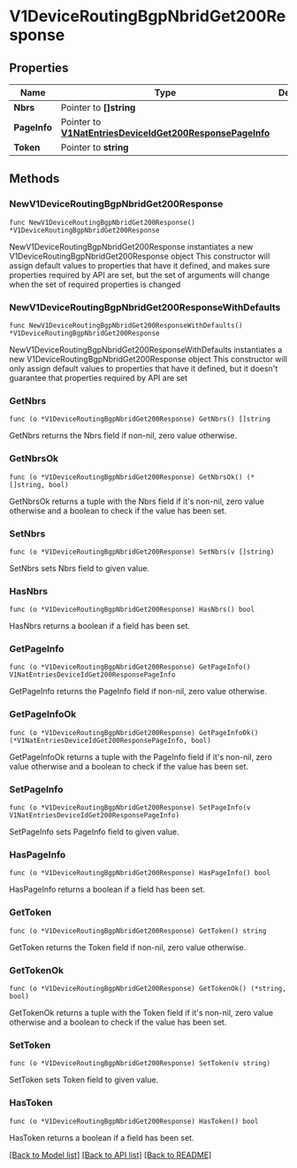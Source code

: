 # V1DeviceRoutingBgpNbridGet200Response

## Properties

Name | Type | Description | Notes
------------ | ------------- | ------------- | -------------
**Nbrs** | Pointer to **[]string** |  | [optional] 
**PageInfo** | Pointer to [**V1NatEntriesDeviceIdGet200ResponsePageInfo**](V1NatEntriesDeviceIdGet200ResponsePageInfo.md) |  | [optional] 
**Token** | Pointer to **string** |  | [optional] 

## Methods

### NewV1DeviceRoutingBgpNbridGet200Response

`func NewV1DeviceRoutingBgpNbridGet200Response() *V1DeviceRoutingBgpNbridGet200Response`

NewV1DeviceRoutingBgpNbridGet200Response instantiates a new V1DeviceRoutingBgpNbridGet200Response object
This constructor will assign default values to properties that have it defined,
and makes sure properties required by API are set, but the set of arguments
will change when the set of required properties is changed

### NewV1DeviceRoutingBgpNbridGet200ResponseWithDefaults

`func NewV1DeviceRoutingBgpNbridGet200ResponseWithDefaults() *V1DeviceRoutingBgpNbridGet200Response`

NewV1DeviceRoutingBgpNbridGet200ResponseWithDefaults instantiates a new V1DeviceRoutingBgpNbridGet200Response object
This constructor will only assign default values to properties that have it defined,
but it doesn't guarantee that properties required by API are set

### GetNbrs

`func (o *V1DeviceRoutingBgpNbridGet200Response) GetNbrs() []string`

GetNbrs returns the Nbrs field if non-nil, zero value otherwise.

### GetNbrsOk

`func (o *V1DeviceRoutingBgpNbridGet200Response) GetNbrsOk() (*[]string, bool)`

GetNbrsOk returns a tuple with the Nbrs field if it's non-nil, zero value otherwise
and a boolean to check if the value has been set.

### SetNbrs

`func (o *V1DeviceRoutingBgpNbridGet200Response) SetNbrs(v []string)`

SetNbrs sets Nbrs field to given value.

### HasNbrs

`func (o *V1DeviceRoutingBgpNbridGet200Response) HasNbrs() bool`

HasNbrs returns a boolean if a field has been set.

### GetPageInfo

`func (o *V1DeviceRoutingBgpNbridGet200Response) GetPageInfo() V1NatEntriesDeviceIdGet200ResponsePageInfo`

GetPageInfo returns the PageInfo field if non-nil, zero value otherwise.

### GetPageInfoOk

`func (o *V1DeviceRoutingBgpNbridGet200Response) GetPageInfoOk() (*V1NatEntriesDeviceIdGet200ResponsePageInfo, bool)`

GetPageInfoOk returns a tuple with the PageInfo field if it's non-nil, zero value otherwise
and a boolean to check if the value has been set.

### SetPageInfo

`func (o *V1DeviceRoutingBgpNbridGet200Response) SetPageInfo(v V1NatEntriesDeviceIdGet200ResponsePageInfo)`

SetPageInfo sets PageInfo field to given value.

### HasPageInfo

`func (o *V1DeviceRoutingBgpNbridGet200Response) HasPageInfo() bool`

HasPageInfo returns a boolean if a field has been set.

### GetToken

`func (o *V1DeviceRoutingBgpNbridGet200Response) GetToken() string`

GetToken returns the Token field if non-nil, zero value otherwise.

### GetTokenOk

`func (o *V1DeviceRoutingBgpNbridGet200Response) GetTokenOk() (*string, bool)`

GetTokenOk returns a tuple with the Token field if it's non-nil, zero value otherwise
and a boolean to check if the value has been set.

### SetToken

`func (o *V1DeviceRoutingBgpNbridGet200Response) SetToken(v string)`

SetToken sets Token field to given value.

### HasToken

`func (o *V1DeviceRoutingBgpNbridGet200Response) HasToken() bool`

HasToken returns a boolean if a field has been set.


[[Back to Model list]](../README.md#documentation-for-models) [[Back to API list]](../README.md#documentation-for-api-endpoints) [[Back to README]](../README.md)


